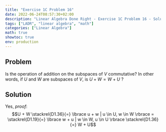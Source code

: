 ```yaml
---
title: "Exercise 1C Problem 16"
date: 2022-06-24T08:57:30+02:00
description: "Linear Algebra Done Right - Exercise 1C Problem 16 - Solution"
tags: ["LADR", "linear algebra", "math"]
categories: ["Linear Algebra"]
math: true
showtoc: true
env: production
---
```


## Problem
Is the operation of addition on the subspaces of $V$ commutative? In other words, if $U$ and $W$ are subspaces of $V$, is $U + W = W + U$ ?

## Solution
Yes, *proof*:
$$U + W \stackrel{D1.36}{=} \lbrace u + w | u \in U, w \in W \rbrace = \stackrel{D1.19}{=} \lbrace w + u | w \in W, u \in U \rbrace \stackrel{D1.36}{=} W + U$$









